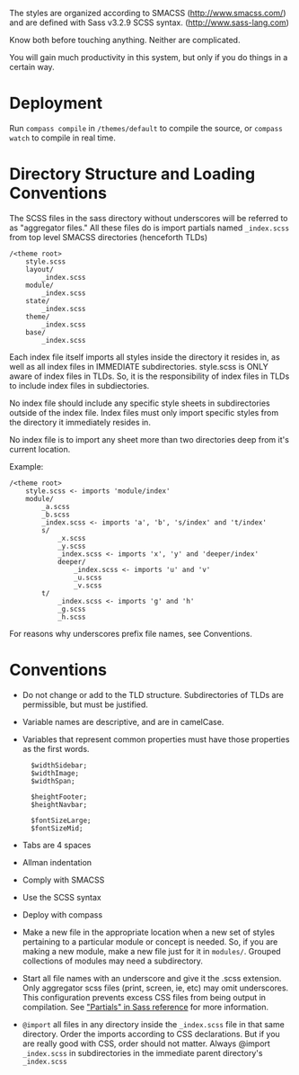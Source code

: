 The styles are organized according to SMACSS (http://www.smacss.com/)
and are defined with Sass v3.2.9 SCSS syntax. (http://www.sass-lang.com)

Know both before touching anything. Neither are complicated.

You will gain much productivity in this system, but only
if you do things in a certain way.

# Deployment

Run `compass compile` in `/themes/default` to compile the source,
or `compass watch` to compile in real time.

# Directory Structure and Loading Conventions

The SCSS files in the sass directory without underscores
will be referred to as "aggregator files." All these
files do is import partials named `_index.scss`
from top level SMACSS directories (henceforth TLDs)

```
/<theme root>
    style.scss
    layout/
        _index.scss
    module/
        _index.scss
    state/
        _index.scss
    theme/
        _index.scss
    base/
        _index.scss
```

Each index file itself imports all styles inside
the directory it resides in, as well as all
index files in IMMEDIATE subdirectories. style.scss is
ONLY aware of index files in TLDs. So, it is the responsibility
of index files in TLDs to include index files in subdiectories.

No index file should include any specific style
sheets in subdirectories outside of the index file.
Index files must only import specific styles
from the directory it immediately resides in.

No index file is to import any sheet more than two directories
deep from it's current location.

Example:

```
/<theme root>
    style.scss <- imports 'module/index'
    module/
        _a.scss
        _b.scss
        _index.scss <- imports 'a', 'b', 's/index' and 't/index'
        s/
            _x.scss
            _y.scss
            _index.scss <- imports 'x', 'y' and 'deeper/index'
            deeper/
                _index.scss <- imports 'u' and 'v'
                _u.scss
                _v.scss
        t/
            _index.scss <- imports 'g' and 'h'
            _g.scss
            _h.scss
```

For reasons why underscores prefix file names, see Conventions.

# Conventions

* Do not change or add to the TLD structure.
  Subdirectories of TLDs are permissible, but must
  be justified.

* Variable names are descriptive, and are in camelCase.

* Variables that represent common properties
  must have those properties as the first words.

        $widthSidebar;
        $widthImage;
        $widthSpan;

        $heightFooter;
        $heightNavbar;

        $fontSizeLarge;
        $fontSizeMid;

* Tabs are 4 spaces

* Allman indentation

* Comply with SMACSS

* Use the SCSS syntax

* Deploy with compass

* Make a new file in the appropriate location when a new set
  of styles pertaining to a particular module or concept is
  needed. So, if you are making a new module, make a new file
  just for it in `modules/`. Grouped collections of modules may
  need a subdirectory.

* Start all file names with an underscore and give it the .scss extension.
  Only aggregator scss files (print, screen, ie, etc) may omit underscores.
  This configuration prevents excess CSS files from being output
  in compilation. See ["Partials" in Sass reference](http://is.gd/BbFPaZ)
  for more information.

* `@import` all files in any directory inside the `_index.scss` file
  in that same directory. Order the imports according to CSS declarations.
  But if you are really good with CSS, order should not matter.
  Always @import `_index.scss` in subdirectories in the immediate parent
  directory's `_index.scss`
